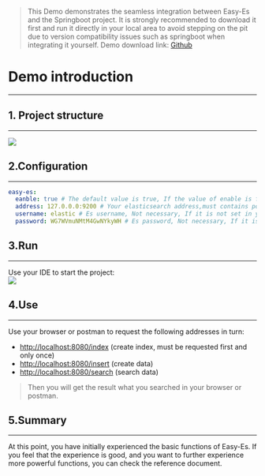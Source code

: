 > This Demo demonstrates the seamless integration between Easy-Es and the Springboot project. It is strongly recommended to download it first and run it directly in your local area to avoid stepping on the pit due to version compatibility issues such as springboot when integrating it yourself.
> Demo download link: [Github](https://github.com/xpc1024/easy-es-springboot-demo-en)

# Demo introduction

---

## 1. Project structure

---

![](https://cdn.nlark.com/yuque/0/2021/png/21559896/1638952452520-10d0b15d-4a46-4d0e-9c6d-b3a4f859e587.png#crop=0&crop=0&crop=1&crop=1&from=url&id=XbyNe&margin=%5Bobject%20Object%5D&originHeight=299&originWidth=400&originalType=binary&ratio=1&rotation=0&showTitle=false&status=done&style=none&title=)

## 2.Configuration

---

```yaml
easy-es:
  eanble: true # The default value is true, If the value of enable is false, it is considered that Easy-es is not enabled
  address: 127.0.0.0:9200 # Your elasticsearch address,must contains port, If it is a cluster, please separate with',' just like this: 127.0.0.0:9200,127.0.0.1:9200
  username: elastic # Es username, Not necessary, If it is not set in your elasticsearch, delete this line
  password: WG7WVmuNMtM4GwNYkyWH # Es password, Not necessary, If it is not set, delete this line

```
## 3.Run

---

Use your IDE to start the project:<br />![](https://cdn.nlark.com/yuque/0/2021/png/21559896/1638952870873-8d460b56-327f-4fa7-99cd-a65e64ce0716.png#crop=0&crop=0&crop=1&crop=1&from=url&id=qLoIq&margin=%5Bobject%20Object%5D&originHeight=42&originWidth=335&originalType=binary&ratio=1&rotation=0&showTitle=false&status=done&style=none&title=)

## 4.Use

---

Use your browser or postman to request the following addresses in turn:

- [http://localhost:8080/index](http://localhost:8080/index) (create index, must be requested first and only once)
- [http://localhost:8080/insert](http://localhost:8080/insert) (create data)
- [http://localhost:8080/search](http://localhost:8080/search) (search data)
> Then you will get the result what you searched in your browser or postman.

## 5.Summary

---

At this point, you have initially experienced the basic functions of Easy-Es. If you feel that the experience is good, and you want to further experience more powerful functions, you can check the reference document.
